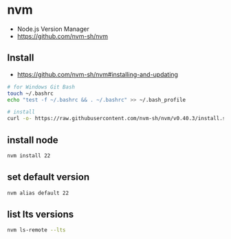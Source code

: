 # nvm
- Node.js Version Manager
- https://github.com/nvm-sh/nvm

## Install
- https://github.com/nvm-sh/nvm#installing-and-updating

```sh
# for Windows Git Bash
touch ~/.bashrc
echo "test -f ~/.bashrc && . ~/.bashrc" >> ~/.bash_profile
```

```sh
# install
curl -o- https://raw.githubusercontent.com/nvm-sh/nvm/v0.40.3/install.sh | bash
```

## install node

```sh
nvm install 22
```

## set default version

```sh
nvm alias default 22
```

## list lts versions

```sh
nvm ls-remote --lts
```
